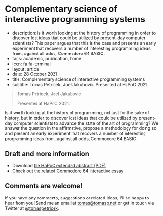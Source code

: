 # Complementary science of interactive programming systems

 - description: Is it worth looking at the history of programming in order to discover lost
     ideas that could be utilized by present-day computer scientists? This paper argues that this
     is the case and presents an early experiment that recovers a number of interesting programming
     ideas from, against all odds, Commodore 64 BASIC.
 - tags: academic, publication, home
 - icon: fa fa-terminal
 - layout: article
 - date: 28 October 2021
 - title: Complementary science of interactive programming systems
 - subtitle: Tomas Petricek, Joel Jakubovic. Presented at HaPoC 2021


> Tomas Petricek, Joel Jakubovic
>
> Presented at HaPoC 2021.

Is it worth looking at the history of programming, not just for the sake of history, but in order
to discover lost ideas that could be utilized by present-day computer scientists to advance the
state of the art of programming? We answer the question in the affirmative, propose a methodology
for doing so and present an early experiment that recovers a number of interesting programming
ideas from, against all odds, Commodore 64 BASIC.

## Draft and more information

 - Download [the HaPoC extended abstract (PDF)](hapoc-2021.pdf)
 - Check out [the related Commodore 64 interactive essay](http://tomasp.net/commodore64)

## Comments are welcome!

If you have any comments, suggestions or related ideas, I'll be happy to
hear from you! Send me an email at [tomas@tomasp.net](mailto:tomas@tomasp.net)
or get in touch via Twitter at [@tomaspetricek](http://twitter.com/tomaspetricek).
